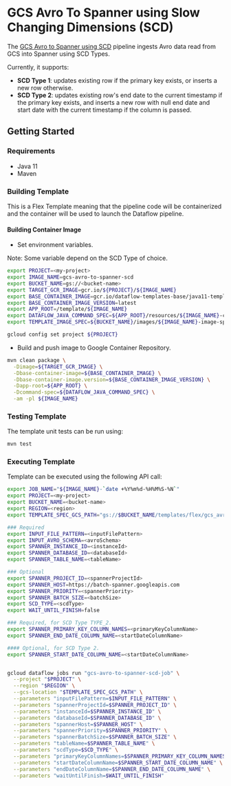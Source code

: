 # GCS Avro To Spanner using Slow Changing Dimensions (SCD)

The [GCS Avro to Spanner using SCD](src/main/java/com/google/cloud/teleport/v2/spanner/AvroToSpannerScd.java) pipeline
ingests Avro data read from GCS into Spanner using SCD Types.

Currently, it supports:

* **SCD Type 1**: updates existing row if the primary key exists, or inserts a new row otherwise.
* **SCD Type 2**: updates existing row's end date to the current timestamp if the primary key exists, and inserts a new row with null end date and start date with the current timestamp if the column is passed.

## Getting Started

### Requirements

* Java 11
* Maven

### Building Template

This is a Flex Template meaning that the pipeline code will be containerized and the container will be
used to launch the Dataflow pipeline.

#### Building Container Image

* Set environment variables.

Note: Some variable depend on the SCD Type of choice.

```sh
export PROJECT=<my-project>
export IMAGE_NAME=gcs-avro-to-spanner-scd
export BUCKET_NAME=gs://<bucket-name>
export TARGET_GCR_IMAGE=gcr.io/${PROJECT}/${IMAGE_NAME}
export BASE_CONTAINER_IMAGE=gcr.io/dataflow-templates-base/java11-template-launcher-base
export BASE_CONTAINER_IMAGE_VERSION=latest
export APP_ROOT=/template/${IMAGE_NAME}
export DATAFLOW_JAVA_COMMAND_SPEC=${APP_ROOT}/resources/${IMAGE_NAME}-command-spec.json
export TEMPLATE_IMAGE_SPEC=${BUCKET_NAME}/images/${IMAGE_NAME}-image-spec.json

gcloud config set project ${PROJECT}
```

* Build and push image to Google Container Repository.

```sh
mvn clean package \
  -Dimage=${TARGET_GCR_IMAGE} \
  -Dbase-container-image=${BASE_CONTAINER_IMAGE} \
  -Dbase-container-image.version=${BASE_CONTAINER_IMAGE_VERSION} \
  -Dapp-root=${APP_ROOT} \
  -Dcommand-spec=${DATAFLOW_JAVA_COMMAND_SPEC} \
  -am -pl ${IMAGE_NAME}
```

### Testing Template

The template unit tests can be run using:

```sh
mvn test
```

### Executing Template

Template can be executed using the following API call:

```sh
export JOB_NAME="${IMAGE_NAME}-`date +%Y%m%d-%H%M%S-%N`"
export PROJECT=<my-project>
export BUCKET_NAME=<bucket-name>
export REGION=<region>
export TEMPLATE_SPEC_GCS_PATH="gs://$BUCKET_NAME/templates/flex/gcs_avro_to_spanner_scd"

### Required
export INPUT_FILE_PATTERN=<inputFilePattern>
export INPUT_AVRO_SCHEMA=<avroSchema>
export SPANNER_INSTANCE_ID=<instanceId>
export SPANNER_DATABASE_ID=<databaseId>
export SPANNER_TABLE_NAME=<tableName>

### Optional
export SPANNER_PROJECT_ID=<spannerProjectId>
export SPANNER_HOST=https://batch-spanner.googleapis.com
export SPANNER_PRIORITY=<spannerPriority>
export SPANNER_BATCH_SIZE=<batchSize>
export SCD_TYPE=<scdType>
export WAIT_UNTIL_FINISH=false

### Required, for SCD Type TYPE_2.
export SPANNER_PRIMARY_KEY_COLUMN_NAMES=<primaryKeyColumnName>
export SPANNER_END_DATE_COLUMN_NAME=<startDateColumnName>

#### Optional, for SCD Type 2.
export SPANNER_START_DATE_COLUMN_NAME=<startDateColumnName>


gcloud dataflow jobs run "gcs-avro-to-spanner-scd-job" \
  --project "$PROJECT" \
  --region "$REGION" \
  --gcs-location "$TEMPLATE_SPEC_GCS_PATH" \
  --parameters "inputFilePattern=$INPUT_FILE_PATTERN" \
  --parameters "spannerProjectId=$SPANNER_PROJECT_ID" \
  --parameters "instanceId=$SPANNER_INSTANCE_ID" \
  --parameters "databaseId=$SPANNER_DATABASE_ID" \
  --parameters "spannerHost=$SPANNER_HOST" \
  --parameters "spannerPriority=$SPANNER_PRIORITY" \
  --parameters "spannerBatchSize=$SPANNER_BATCH_SIZE" \
  --parameters "tableName=$SPANNER_TABLE_NAME" \
  --parameters "scdType=$SCD_TYPE" \
  --parameters "primaryKeyColumnNames=$SPANNER_PRIMARY_KEY_COLUMN_NAMES" \
  --parameters "startDateColumnName=$SPANNER_START_DATE_COLUMN_NAME" \
  --parameters "endDateColumnName=$SPANNER_END_DATE_COLUMN_NAME" \
  --parameters "waitUntilFinish=$WAIT_UNTIL_FINISH"
```
